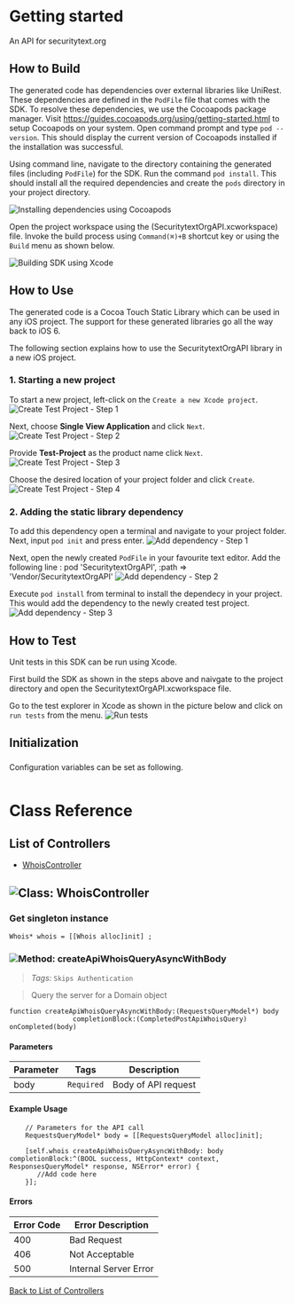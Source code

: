 # Getting started

An API for securitytext.org

## How to Build


The generated code has dependencies over external libraries like UniRest. These dependencies are defined in the ```PodFile``` file that comes with the SDK. 
To resolve these dependencies, we use the Cocoapods package manager.
Visit https://guides.cocoapods.org/using/getting-started.html to setup Cocoapods on your system.
Open command prompt and type ```pod --version```. This should display the current version of Cocoapods installed if the installation was successful.

Using command line, navigate to the directory containing the generated files (including ```PodFile```) for the SDK. 
Run the command ```pod install```. This should install all the required dependencies and create the ```pods``` directory in your project directory.

![Installing dependencies using Cocoapods](https://apidocs.io/illustration/objc?step=AddDependencies&workspaceFolder=securitytext.org%20API-ObjC&workspaceName=SecuritytextOrgAPI&projectName=SecuritytextOrgAPI&rootNamespace=SecuritytextOrgAPI)

Open the project workspace using the (SecuritytextOrgAPI.xcworkspace) file. Invoke the build process using `Command(⌘)+B` shortcut key or using the `Build` menu as shown below.

![Building SDK using Xcode](https://apidocs.io/illustration/objc?step=BuildSDK&workspaceFolder=securitytext.org%20API-ObjC&workspaceName=SecuritytextOrgAPI&projectName=SecuritytextOrgAPI&rootNamespace=SecuritytextOrgAPI)


## How to Use

The generated code is a Cocoa Touch Static Library which can be used in any iOS project. The support for these generated libraries go all the way back to iOS 6.

The following section explains how to use the SecuritytextOrgAPI library in a new iOS project.     
### 1. Starting a new project
To start a new project, left-click on the ```Create a new Xcode project```.
![Create Test Project - Step 1](https://apidocs.io/illustration/objc?step=Test1&workspaceFolder=securitytext.org%20API-ObjC&workspaceName=SecuritytextOrgAPI&projectName=SecuritytextOrgAPI&rootNamespace=SecuritytextOrgAPI)

Next, choose **Single View Application** and click ```Next```.
![Create Test Project - Step 2](https://apidocs.io/illustration/objc?step=Test2&workspaceFolder=securitytext.org%20API-ObjC&workspaceName=SecuritytextOrgAPI&projectName=SecuritytextOrgAPI&rootNamespace=SecuritytextOrgAPI)

Provide **Test-Project** as the product name click ```Next```.
![Create Test Project - Step 3](https://apidocs.io/illustration/objc?step=Test3&workspaceFolder=securitytext.org%20API-ObjC&workspaceName=SecuritytextOrgAPI&projectName=SecuritytextOrgAPI&rootNamespace=SecuritytextOrgAPI)

Choose the desired location of your project folder and click ```Create```.
![Create Test Project - Step 4](https://apidocs.io/illustration/objc?step=Test4&workspaceFolder=securitytext.org%20API-ObjC&workspaceName=SecuritytextOrgAPI&projectName=SecuritytextOrgAPI&rootNamespace=SecuritytextOrgAPI)

### 2. Adding the static library dependency
To add this dependency open a terminal and navigate to your project folder. Next, input ```pod init``` and press enter.
![Add dependency - Step 1](https://apidocs.io/illustration/objc?step=Add0&workspaceFolder=securitytext.org%20API-ObjC&workspaceName=SecuritytextOrgAPI&projectName=SecuritytextOrgAPI&rootNamespace=SecuritytextOrgAPI)

Next, open the newly created ```PodFile``` in your favourite text editor. Add the following line : pod 'SecuritytextOrgAPI', :path => 'Vendor/SecuritytextOrgAPI'
![Add dependency - Step 2](https://apidocs.io/illustration/objc?step=Add1&workspaceFolder=securitytext.org%20API-ObjC&workspaceName=SecuritytextOrgAPI&projectName=SecuritytextOrgAPI&rootNamespace=SecuritytextOrgAPI)

Execute `pod install` from terminal to install the dependecy in your project. This would add the dependency to the newly created test project.
![Add dependency - Step 3](https://apidocs.io/illustration/objc?step=Add2&workspaceFolder=securitytext.org%20API-ObjC&workspaceName=SecuritytextOrgAPI&projectName=SecuritytextOrgAPI&rootNamespace=SecuritytextOrgAPI)


## How to Test

Unit tests in this SDK can be run using Xcode. 

First build the SDK as shown in the steps above and naivgate to the project directory and open the SecuritytextOrgAPI.xcworkspace file.

Go to the test explorer in Xcode as shown in the picture below and click on `run tests` from the menu. 
![Run tests](https://apidocs.io/illustration/objc?step=RunTests&workspaceFolder=securitytext.org%20API-ObjC&workspaceName=SecuritytextOrgAPI&projectName=SecuritytextOrgAPI&rootNamespace=SecuritytextOrgAPI)


## Initialization

### 

Configuration variables can be set as following.
```Objc

```

# Class Reference

## <a name="list_of_controllers"></a>List of Controllers

* [WhoisController](#whois_controller)

## <a name="whois_controller"></a>![Class: ](https://apidocs.io/img/class.png ".WhoisController") WhoisController

### Get singleton instance
```objc
Whois* whois = [[Whois alloc]init] ;
```

### <a name="create_api_whois_query_async_with_body"></a>![Method: ](https://apidocs.io/img/method.png ".WhoisController.createApiWhoisQueryAsyncWithBody") createApiWhoisQueryAsyncWithBody

> *Tags:*  ``` Skips Authentication ``` 

> Query the server for a Domain object


```objc
function createApiWhoisQueryAsyncWithBody:(RequestsQueryModel*) body
                completionBlock:(CompletedPostApiWhoisQuery) onCompleted(body)
```

#### Parameters

| Parameter | Tags | Description |
|-----------|------|-------------|
| body |  ``` Required ```  | Body of API request |





#### Example Usage

```objc
    // Parameters for the API call
    RequestsQueryModel* body = [[RequestsQueryModel alloc]init];

    [self.whois createApiWhoisQueryAsyncWithBody: body  completionBlock:^(BOOL success, HttpContext* context, ResponsesQueryModel* response, NSError* error) { 
       //Add code here
    }];
```

#### Errors

| Error Code | Error Description |
|------------|-------------------|
| 400 | Bad Request |
| 406 | Not Acceptable |
| 500 | Internal Server Error |



[Back to List of Controllers](#list_of_controllers)



